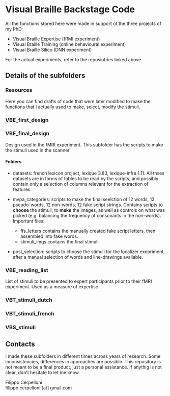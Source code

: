 # Visual Braille Backstage Code

All the functions stored here were made in support of the three projects of my PhD: 
- Visual Braille Expertise (fRMI experiment)
- Visual Braille Training (online behavioural experiment)
- Visual Braille Silico (DNN experiment)

For the actual experiments, refer to the reposiotries linked above.

## Details of the subfolders 

### Resources
Here you can find drafts of code that were later modified to make the functions that I actually used to make, select, modify the stimuli.


### VBE_first_design


### VBE_final_design
Design used in the fMRI experiment. This subfolder has the scripts to make the stimuli used in the scanner

#### Folders
- datasets: french lexicon project, lexique 3.83, lexique-infra 1.11. All thses datasets are in forms of tables to be read by the scripts, and possibly contain only a selection of columns relevant for the extraction of features.

- mvpa_categories: scripts to make the final seelction of 12 words, 12 pseudo-words, 12 non-words, 12 fake script strings. Contains scripts to **choose** the stimuli, to **make** the images, as well as controls on what was picked (e.g. balancing the frequency of consonants in the non-words).  
  Important files: 
  - ffs_letters contains the manually created fake script letters, then assembled into fake words.
  - stimuli_imgs contains the final stimuli.

- post_selection: scripts to choose the stimuli for the localizer exepriment, after a manual selection of words and line-drawings available. 


### VBE_reading_list
List of stimuli to be presented to expert participants prior to their fMRI experiment. Used as a measure of expertise


### VBT_stimuli_dutch


### VBT_stimuli_french


### VBS_stimuli


## Contacts
I made these subfolders in different times across years of research. Some inconsistencies, differences in approaches are possible. 
This repository is not meant to be a final product, just a personal assistance.
If anythig is not clear, don't hesitate to let me know.

Filippo Cerpelloni  
filippo.cerpelloni [at] gmail.com
